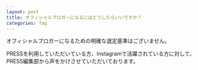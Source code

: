 ```yaml
---
layout: post
title: オフィシャルブロガーになるにはどうしたらいいですか？
categories: faq
---
```


オフィシャルブロガーになるための明確な選定基準はございません。

PRESSを利用していただいている方、Instagramで活躍されている方に対して、PRESS編集部から声をかけさせていただいております。
